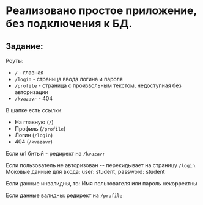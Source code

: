 # Реализовано простое приложение, без подключения к БД.

## Задание:
Роуты:
+ `/` - главная
+ `/login` - страница ввода логина и пароля
+ `/profile` - страница с произвольным текстом, недоступная без авторизации
+ `/kvazavr` - 404

В шапке есть ссылки:

+ На главную (`/`)
+ Профиль (`/profile`)
+ Логин (`/login`)
+ 404 (`/kvazavr`)

Если url битый - редирект на `/kvazavr`

Если пользователь не авторизован -- перекидывает на страницу `/login`.
Моковые данные для входа: user: student, password: student

Если данные инвалидны, то:
Имя пользователя или пароль некорректны

Если данные валидны: редирект на `/profile`

